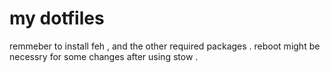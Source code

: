# my dotfiles 
remmeber to install feh , and the other required packages .
reboot might be necessry for some changes after using stow .
